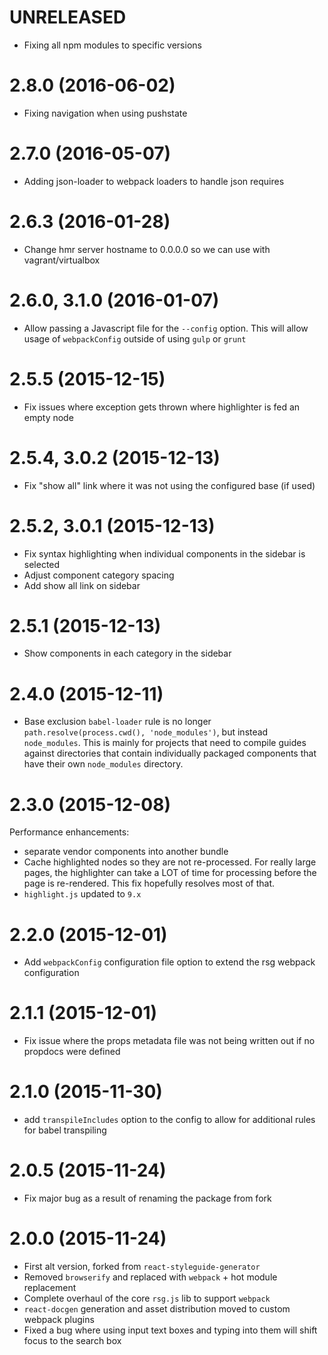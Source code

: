 # UNRELEASED
  * Fixing all npm modules to specific versions

# 2.8.0 (2016-06-02)
  * Fixing navigation when using pushstate

# 2.7.0 (2016-05-07)
  * Adding json-loader to webpack loaders to handle json requires

# 2.6.3 (2016-01-28)

  * Change hmr server hostname to 0.0.0.0 so we can use with vagrant/virtualbox

# 2.6.0, 3.1.0 (2016-01-07)

  * Allow passing a Javascript file for the `--config` option. This will allow usage of `webpackConfig` outside of using `gulp` or `grunt`

# 2.5.5 (2015-12-15)

  * Fix issues where exception gets thrown where highlighter is fed an empty node

# 2.5.4, 3.0.2 (2015-12-13)

  * Fix "show all" link where it was not using the configured base (if used)

# 2.5.2, 3.0.1 (2015-12-13)

  * Fix syntax highlighting when individual components in the sidebar is selected
  * Adjust component category spacing
  * Add show all link on sidebar

# 2.5.1 (2015-12-13)

  * Show components in each category in the sidebar

# 2.4.0 (2015-12-11)

  * Base exclusion `babel-loader` rule is no longer `path.resolve(process.cwd(), 'node_modules')`, but instead `node_modules`. This is mainly for projects that need to compile guides against directories that contain individually packaged components that have their own `node_modules` directory.

# 2.3.0 (2015-12-08)

  Performance enhancements:

  * separate vendor components into another bundle
  * Cache highlighted nodes so they are not re-processed. For really large pages, the highlighter can take a LOT of time for processing before the page is re-rendered. This fix hopefully resolves most of that.
  * `highlight.js` updated to `9.x`

# 2.2.0 (2015-12-01)

  * Add `webpackConfig` configuration file option to extend the rsg webpack configuration

# 2.1.1 (2015-12-01)

  * Fix issue where the props metadata file was not being written out if no propdocs were defined

# 2.1.0 (2015-11-30)

  * add `transpileIncludes` option to the config to allow for additional rules for babel transpiling

# 2.0.5 (2015-11-24)

  * Fix major bug as a result of renaming the package from fork

# 2.0.0 (2015-11-24)

  * First alt version, forked from `react-styleguide-generator`
  * Removed `browserify` and replaced with `webpack` + hot module replacement
  * Complete overhaul of the core `rsg.js` lib to support `webpack`
  * `react-docgen` generation and asset distribution moved to custom webpack plugins
  * Fixed a bug where using input text boxes and typing into them will shift focus to the search box

